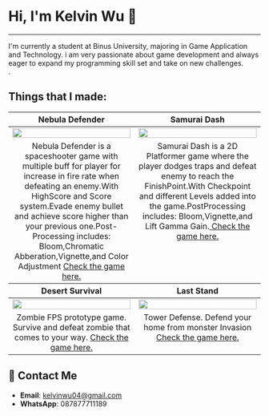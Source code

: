 # Hi, I'm Kelvin Wu 👋
---
I'm currently a student at Binus University, majoring in Game Application and Technology. i am very passionate about game development and always eager to expand my programming skill set and take on new challenges. </br>.

## Things that I made:

<table style="text-align: center;">
  <thead>
    <tr>
      <th width="50%"><a>Nebula Defender</a></th>
      <th width="50%"><a>Samurai Dash</a></th>
    </tr>
  </thead>
  <tbody>
    <tr>
      <td>
        <a href = "https://github.com/kelvin-wu13/NebulaDefender"><img width="100%" src="https://github.com/kelvin-wu13/kelvin-wu13/blob/main/GIF/SpaceShooter.gif"></a>
      </td>
      <td>
        <a href = "https://github.com/kelvin-wu13/SamuraiDash"><img width="100%" src="https://github.com/kelvin-wu13/kelvin-wu13/blob/main/GIF/Platformer.gif"></a>
      </td>
    </tr>
    <tr>
      <td valign="text-top">Nebula Defender is a spaceshooter game with multiple buff for player for increase in fire rate when defeating an enemy.With HighScore and Score system.Evade enemy bullet and achieve score higher than your previous one.Post-Processing includes: Bloom,Chromatic Abberation,Vignette,and Color Adjustment <a href="https://github.com/kelvin-wu13/NebulaDefender"> Check the game here.</a></td></td>
      <td valign="text-top">Samurai Dash is a 2D Platformer game where the player dodges traps and defeat enemy to reach the FinishPoint.With Checkpoint and different Levels added into the game.PostProcessing includes: Bloom,Vignette,and Lift Gamma Gain.<a href="https://github.com/kelvin-wu13/SamuraiDash"> Check the game here.</a></td>
    </tr>
  </tbody>
  <thead>
    <tr>
      <th width="50%"><a>Desert Survival</a></th>
      <th width="50%"><a>Last Stand</a></th>
    </tr>
  </thead>
  <tbody>
    <tr>
      <td>
        <a href = "https://github.com/kelvin-wu13/DesertSurvival"><img width="100%" src="https://github.com/kelvin-wu13/kelvin-wu13/blob/main/GIF/DesertSurvival%20-%20Made%20with%20Clipchamp.gif"></a>
      </td>
      <td>
        <a href = "https://github.com/kelvin-wu13/Last-Stand"><img width="100%" src="GIF"></a>
      </td>
    </tr>
    <tr>
      <td valign="text-top">Zombie FPS prototype game. Survive and defeat zombie that comes to your way. <a href="https://github.com/kelvin-wu13/DesertSurvival"> Check the game here.</a></td>
      <td valign="text-top">Tower Defense. Defend your home from monster Invasion <a href="https://github.com/kelvin-wu13/Last-Stand"> Check the game here.</a></td>
    </tr>
  </tbody>
</table>


## 📩 Contact Me
- **Email**: kelvinwu04@gmail.com
- **WhatsApp**: 087877711189
